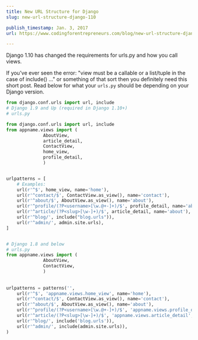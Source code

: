 ```yaml
---
title: New URL Structure for Django
slug: new-url-structure-django-110

publish_timestamp: Jan. 3, 2017
url: https://www.codingforentrepreneurs.com/blog/new-url-structure-django-110/

---
```


Django 1.10 has changed the requirements for urls.py and how you call views.

If you've ever seen the error: "view must be a callable or a list/tuple in the case of include() ..." or something of that sort then you definitely need this short post. Read below for what your `urls.py` should be depending on your Django version.


```python
from django.conf.urls import url, include
# Django 1.9 and Up (required in Django 1.10+)
# urls.py

from django.conf.urls import url, include
from appname.views import (
              AboutView,
              article_detail, 
              ContactView,
              home_view, 
              profile_detail,
              )


urlpatterns = [
    # Examples:
    url(r'^$', home_view, name='home'),
    url(r'^contact/$', ContactView.as_view(), name='contact'),
    url(r'^about/$', AboutView.as_view(), name='about'),
    url(r'^profile/(?P<username>[\w.@+-]+)/$', profile_detail, name='about'),
    url(r'^article/(?P<slug>[\w-]+)/$', article_detail, name='about'),
    url(r'^blog/', include("blog.urls")),
    url(r'^admin/', admin.site.urls),
]


# Django 1.8 and below
# urls.py
from appname.views import (
              AboutView,
              ContactView,
              )
              
              
urlpatterns = patterns('',
    url(r'^$', 'appname.views.home_view', name='home'),
    url(r'^contact/$', ContactView.as_view(), name='contact'),
    url(r'^about/$', AboutView.as_view(), name='about'),
    url(r'^profile/(?P<username>[\w.@+-]+)/$', 'appname.views.profile_detail', name='about'),
    url(r'^article/(?P<slug>[\w-]+)/$', 'appname.views.article_detail', name='about'),
    url(r'^blog/', include('blog.urls')),
    url(r'^admin/', include(admin.site.urls)),
)

```